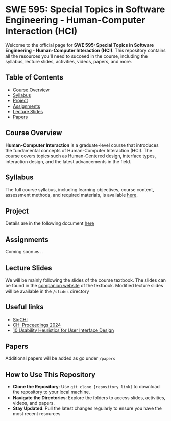 # SWE 595: Special Topics in Software Engineering - Human-Computer Interaction (HCI)

Welcome to the official page for **SWE 595: Special Topics in Software Engineering - Human-Computer Interaction (HCI)**. This repository contains all the resources you'll need to succeed in the course, including the syllabus, lecture slides, activities, videos, papers, and more.

## Table of Contents
- [Course Overview](#course-overview)
- [Syllabus](#syllabus)
- [Project](#project)
- [Assignments](#assignments)
- [Lecture Slides](#lecture-slides)
- [Papers](#papers)

## Course Overview
**Human-Computer Interaction** is a graduate-level course that introduces the fundamental concepts of Human-Computer Interaction (HCI). The course covers topics such as Human-Centered design, interface types, interaction design, and the latest advancements in the field. 

## Syllabus
The full course syllabus, including learning objectives, course content, assessment methods, and required materials, is available [here](./syllabus.md).

## Project
Details are in the following document [here](./project.md)

## Assignments
Coming soon 🔜 ..

## Lecture Slides
We will be mainly following the slides of the course textbook. The slides can be found in the [companion website](https://id-book.pages.dev/) of the textbook. Modified lecture slides will be available in the `/slides` directory

## Useful links
- [SigCHI](https://sigchi.org/)
- [CHI Proceedings 2024](https://dl.acm.org/doi/proceedings/10.1145/3613904)
- [10 Usability Heuristics for User Interface Design](https://www.nngroup.com/articles/ten-usability-heuristics/)

## Papers
Additional papers will be added as go under `/papers`

## How to Use This Repository
- **Clone the Repository**: Use `git clone [repository link]` to download the repository to your local machine.
- **Navigate the Directories**: Explore the folders to access slides, activities, videos, and papers.
- **Stay Updated**: Pull the latest changes regularly to ensure you have the most recent resources
